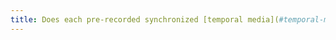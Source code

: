 ```yaml
---
title: Does each pre-recorded synchronized [temporal media](#temporal-media-type-sound-video-and-synchronize) have, if necessary, [synchronized subtitles](#synchronized-subtitles-multimedia-object) (except special cases)?
---
```

